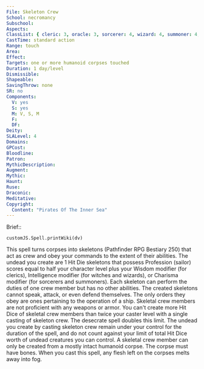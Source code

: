 ```yaml
---
File: Skeleton Crew
School: necromancy
Subschool: 
Aspects: 
ClassList: { cleric: 3, oracle: 3, sorcerer: 4, wizard: 4, summoner: 4, unchained summoner: 4, witch: 4 }
CastTime: standard action
Range: touch
Area: 
Effect: 
Targets: one or more humanoid corpses touched
Duration: 1 day/level
Dismissible: 
Shapeable: 
SavingThrow: none
SR: no
Components:
  V: yes
  S: yes
  M: V, S, M
  F: 
  DF: 
Deity: 
SLALevel: 4
Domains: 
GPCost: 
Bloodline: 
Patron: 
MythicDescription: 
Augment: 
Mythic: 
Haunt: 
Ruse: 
Draconic: 
Meditative: 
Copyright:
  Content: "Pirates Of The Inner Sea"
---
```

Brief:: 

```dataviewjs
customJS.Spell.printWiki(dv)
```

This spell turns corpses into skeletons (Pathfinder RPG Bestiary 250) that act as crew and obey your commands to the extent of their abilities.  The undead you create are 1 Hit Die skeletons that possess Profession (sailor) scores equal to half your character level plus your Wisdom modifier (for clerics), Intelligence modifier (for witches and wizards), or Charisma modifier (for sorcerers and summoners). Each skeleton can perform the duties of one crew member but has no other abilities. The created skeletons cannot speak, attack, or even defend themselves. The only orders they obey are ones pertaining to the operation of a ship. Skeletal crew members are not proficient with any weapons or armor.  You can't create more Hit Dice of skeletal crew members than twice your caster level with a single casting of skeleton crew. The desecrate spell doubles this limit.  The undead you create by casting skeleton crew remain under your control for the duration of the spell, and do not count against your limit of total Hit Dice worth of undead creatures you can control.  A skeletal crew member can only be created from a mostly intact humanoid corpse. The corpse must have bones. When you cast this spell, any flesh left on the corpses melts away into fog.
